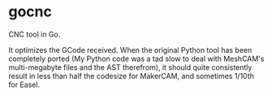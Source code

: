 gocnc
=====

CNC tool in Go.

It optimizes the GCode received. When the original Python tool has been
completely ported (My Python code was a tad slow to deal with MeshCAM's
multi-megabyte files and the AST therefrom), it should quite consistently
result in less than half the codesize for MakerCAM, and sometimes 1/10th
for Easel.
